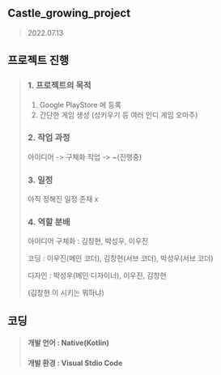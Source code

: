 ## Castle_growing_project
> 2022.07.13

## 프로젝트 진행
> ### 1. 프로젝트의 목적
> 1) Google PlayStore 에 등록
> 2) 간단한 게임 생성 (성키우기 등 여러 인디 게임 오마주)
>
>
> ### 2. 작업 과정
> 아이디어 -> 구체화 작업 -> ~(진행중)
>
>
> ### 3. 일정
> 아직 정해진 일정 존재 x
>
>
> ### 4. 역할 분배
> 아이디어 구체화 : 김창현, 박성우, 이우진
>
> 코딩 : 이우진(메인 코더), 김창현(서브 코더), 박성우(서브 코더)
>
> 디자인 : 박성우(메인 디자이너), 이우진, 김창현
>
> (김창현 이 시키는 뭐하냐)
>
>
## 코딩
> #### 개발 언어 : Native(Kotlin)
> #### 개발 환경 : Visual Stdio Code